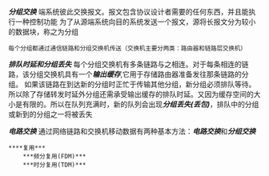 ***分组交换***
    端系统彼此交换报文。报文包含协议设计者需要的任何东西，并且能执行一种控制功能
    为了从源端系统向目的系统发送一个报文，源将长报文分为较小的数据块，称之为分组

    每个分组都通过通信链路和分组交换机传送（交换机主要分两类：路由器和链路层交换机）

***排队时延和分组丢失***
    每个分组交换机有多条链路与之相连。对于每条相连的链路，该分组交换机具有一个***输出缓存***,它用于存储路由器准备发往那条链路的分组。
        如果该链路在到达新的分组时正忙于传输其他分组，新分组必须排队等待。所以除了存储转发时延外分组还需承受输出缓存的排队时延。又因为缓存空间的大小是有限的。所以在队列充满时，新的队列会出现***分组丢失(丢包)***，排队中的分组或新到的分组之一将被丢失


***电路交换***
    通过网络链路和交换机移动数据有两种基本方法：***电路交换***和***分组交换***

    ****复用***
        ***频分复用(FDM)***
        ***时分复用(TDM)***